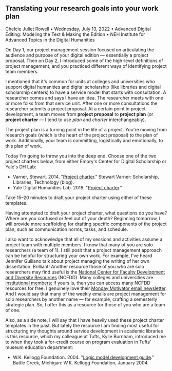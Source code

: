 ## Translating your research goals into your work plan

Chelcie Juliet Rowell • Wednesday, July 13, 2022 • Advanced Digital Editing: Modeling the Text & Making the Edition • NEH Institute for Advanced Topics in the Digital Humanities

On Day 1, our project management session focused on articulating the audience and purpose of your digital edition — essentially a project proposal.
Then on Day 2, I introduced some of the high-level definitions of project management, and you practiced different ways of identifying project team members.

I mentioned that it's common for units at colleges and universities who support digital humanities and digital scholarship (like libraries and digital scholarship centers) to have a service model that starts with consultation:
A researcher comes and says I have an idea.
The researcher meets with one or more folks from that service unit.
After one or more consultations the researcher submits a project proposal.
At a certain point in project development, a team moves from **project proposal** to **project plan** (or **project charter** — I tend to use *plan* and *charter* interchangeably).

The project plan is a turning point in the life of a project.
You're moving from research goals (which is the heart of the project proposal) to the plan of work.
Additionally, your team is committing, logistically and emotionally, to this plan of work.

Today I'm going to throw you into the deep end. Choose one of the two project charters below, from either Emory's Center for Digital Scholarship or Yale's DH Lab:

- Varner, Stewart. 2014. "[Project charter](https://web.archive.org/web/20200204172442/https://stewartvarner.com/2014/05/project-charter/)." Stewart Varner: Scholarship, Libraries, Technology (blog).
- Yale Digital Humanities Lab. 2019. "[Project charter](https://dhlab.yale.edu/assets/docs/ProjectCharter-RPG.pdf)."

Take 15–20 minutes to draft your project charter using either of these templates.

Having attempted to draft your project charter, what questions do you have? Where are you confused or feel out of your depth?
Beginning tomorrow, I will provide more scaffolding for drafting specific components of the project plan, such as communication norms, tasks, and schedule.

I also want to acknowledge that all of my sessions and activities assume a project team with multiple members.
I know that many of you are solo researchers (a team of 1).
I still posit that a project management approach can be helpful for structuring your own work.
For example, I've heard Jennifer Guiliano talk about project managing the writing of her own dissertation. Brilliant!
Another resource those of you who are solo researchers may find useful is the [National Center for Faculty Development and Diversity Resources](https://www.facultydiversity.org) (NCFDD).
Many colleges and universities are [institutional members](https://www.facultydiversity.org/join); if yours is, then you can access many NCFDD resources for free.
I genuinely love their [Monday Motivator email newsletter](https://www.facultydiversity.org/the-monday-motivator).
And I would say that many of the weekly emails are project management for solo researchers by another name — for example, crafting a semesterly strategic plan.
So, I offer this as a resource for those of you who are a team of one. 

Also, as a side note, I will say that I have heavily used these project charter templates in the past. But lately the resource I am finding most useful for structuring my thoughts around service development in academic libraries is this resource, which my colleague at Tufts, Kylie Burnham, introduced me to when they took a for-credit course on program evaluation in Tufts' museum education department:

- W.K. Kellogg Foundation. 2004. "[Logic model development guide](https://wkkf.issuelab.org/resource/logic-model-development-guide.html)." Battle Creek, Michigan: W.K. Kellogg Foundation, January 2004.
